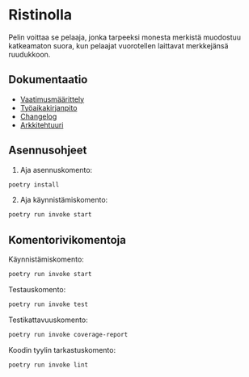 # Ristinolla

Pelin voittaa se pelaaja, jonka tarpeeksi monesta merkistä muodostuu katkeamaton suora, kun pelaajat vuorotellen laittavat merkkejänsä ruudukkoon.

## Dokumentaatio

- [Vaatimusmäärittely](./dokumentaatio/vaatimusmaarittely.md)
- [Työaikakirjanpito](./dokumentaatio/tyoaikakirjanpito.md)
- [Changelog](./dokumentaatio/changelog.md)
- [Arkkitehtuuri](./dokumentaatio/arkkitehtuuri.md)

## Asennusohjeet

1. Aja asennuskomento:

```bash
poetry install
```

2. Aja käynnistämiskomento:

```bash
poetry run invoke start
```

## Komentorivikomentoja

Käynnistämiskomento:

```bash
poetry run invoke start
```

Testauskomento:

```bash
poetry run invoke test
```

Testikattavuuskomento:

```bash
poetry run invoke coverage-report
```

Koodin tyylin tarkastuskomento:

```bash
poetry run invoke lint
```
